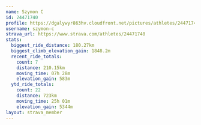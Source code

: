 ```yaml
---
name: Szymon C
id: 24471740
profile: https://dgalywyr863hv.cloudfront.net/pictures/athletes/24471740/7213253/3/large.jpg
username: szymon-c
strava_url: https://www.strava.com/athletes/24471740
stats:
  biggest_ride_distance: 180.27km
  biggest_climb_elevation_gain: 1848.2m
  recent_ride_totals:
    count: 7
    distance: 210.15km
    moving_time: 07h 28m
    elevation_gain: 583m
  ytd_ride_totals:
    count: 22
    distance: 723km
    moving_time: 25h 01m
    elevation_gain: 5344m
layout: strava_member
--- 
```

